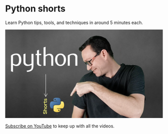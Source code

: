 # Python shorts

Learn Python tips, tools, and techniques in around 5 minutes each.

[![](./resources/readme_images/shorts-poster.png)](https://www.youtube.com/michaelkennedy1)

[Subscribe on YouTube](https://www.youtube.com/michaelkennedy1) to keep up with all the videos.
